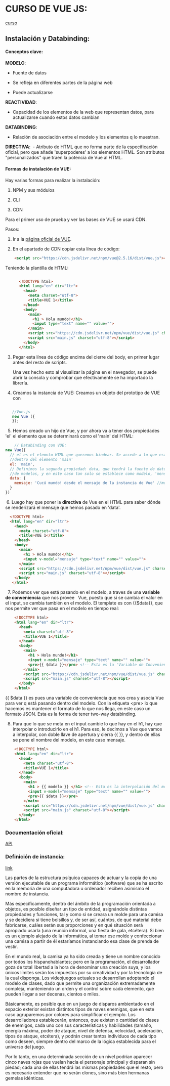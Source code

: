 # CURSO DE VUE JS:
[curso](https://wmedia.teachable.com/courses/140226/lectures/2073296)

## Instalación y Databinding:

#### Conceptos clave:

**MODELO**:
  - Fuente de datos

  - Se refleja en diferentes partes de la página web

  - Puede actualizarse

**REACTIVIDAD**:
  - Capacidad de los elementos de la web que representan datos, para actualizarse cuando estos datos cambian

**DATABINDING**:
  - Relación de asociación entre el modelo y los elementos q lo muestran.

**DIRECTIVA**:
  - Atributo de HTML que no forma parte de la especificación oficial, pero que añade 'superpoderes' a
  los elementos HTML. Son atributos "personalizados" que traen la potencia de Vue al HTML.



#### Formas de instalación de VUE:

  Hay varias formas para realizar la instalación:
   1. NPM y sus módulos

   2. CLI

   3. CDN

  Para el primer uso de prueba y ver las bases de VUE se usará CDN.

  Pasos:
   1. Ir a la [página oficial de VUE](https://vuejs.org/v2/guide/installation.html).

   2. En el apartado de CDN copiar esta línea de código:

```html
    <script src="https://cdn.jsdelivr.net/npm/vue@2.5.16/dist/vue.js"></script>
```

   Teniendo la plantilla de HTML:

```html

      <!DOCTYPE html>
      <html lang="en" dir="ltr">
        <head>
          <meta charset="utf-8">
          <title>VUE 1</title>
        </head>
        <body>
          <main>
            <h1 > Hola mundo!</h1>
            <input type="text" name="" value="">
          </main>
          <script src="https://cdn.jsdelivr.net/npm/vue/dist/vue.js" charset="utf-8"></script>
          <script src="main.js" charset="utf-8"></script>
        </body>
      </html>
```
  3. Pegar esta línea de código encima del cierre del body, en primer lugar antes del resto de scripts.

        Una vez hecho esto al visualizar la página en el navegador, se puede abrir la consola y comprobar que efectivamente           se ha importado la librería.
  4. Creamos la instancia de VUE: Creamos un objeto del prototipo de VUE con
  
```javascript

   //Vue.js
   new Vue ({
   });
```
   5. Hemos creado un hijo de Vue, y por ahora va a tener dos propiedades 'el' el elemento que se determinará
   como el 'main' del HTML:
  
```javascript
    // Databinding con VUE:
new Vue({
  // el es el elemnto HTML que queremos bindear. Se accede a lo que esté
  //dentro del elemento 'main'
  el: 'main',
  // Definimos la segunda propiedad: data, que tendrá la fuente de datos a través
  //de modelos, y en este caso tan solo se establece como modelo, 'mensaje' con sus datos:
  data: {
    mensaje: 'Cucú mundo! desde el mensaje de la instancia de Vue' //modelo llamado 'mensaje'
  }
})
```

  6. Luego hay que poner la **directiva** de Vue en el HTML para saber dónde se renderizará el mensaje
  que hemos pasado en 'data'.

```html
  <!DOCTYPE html>
  <html lang="en" dir="ltr">
    <head>
      <meta charset="utf-8">
      <title>VUE 1</title>
    </head>
    <body>
      <main>
        <h1 > Hola mundo!</h1>
        <input v-model="mensaje" type="text" name="" value="">
      </main>
      <script src="https://cdn.jsdelivr.net/npm/vue/dist/vue.js" charset="utf-8"></script>
      <script src="main.js" charset="utf-8"></script>
    </body>
   </html>
```
   7. Podemos ver que está pasando en el modelo, a traves de una **variable de conveniencia** que nos provee
   Vue, puesto que si se cambia el valor en el input, se cambia también en el modelo. El template es con
   {{$data}}, que nos permite ver que pasa en el modelo en tiempo real:
  
```html
    <!DOCTYPE html>
    <html lang="en" dir="ltr">
      <head>
        <meta charset="utf-8">
        <title>VUE 1</title>
      </head>
      <body>
        <main>
          <h1 > Hola mundo!</h1>
          <input v-model="mensaje" type="text" name="" value="">
          <pre>{{ $data }}</pre> <!-- Esta es la 'Variable de Conveniencia' -->
        </main>
        <script src="https://cdn.jsdelivr.net/npm/vue/dist/vue.js" charset="utf-8"></script>
        <script src="main.js" charset="utf-8"></script>
      </body>
    </html>
```
{{ $data }} es pues una variable de conveniencia que nos crea y asocia Vue para ver q está
pasando dentro del modelo. Con la etiqueta \<pre\> lo que hacemos es mantener el formato de lo
que nos llega, en este caso un formato JSON. Esta es la forma de tener two-way databinding.

8. Para que lo que se meta en el input cambie lo que hay en el h1, hay que interpolar o introducirlo en
el h1. Para eso, le decimos a Vue que vamos a interpolar, con doble llave de apertura y cierra
{{ }}, y dentro de ellas se pone el nombre del modelo, en este caso mensaje.

```html
    <!DOCTYPE html>
    <html lang="en" dir="ltr">
      <head>
        <meta charset="utf-8">
        <title>VUE 1</title>
      </head>
      <body>
        <main>
          <h1 > {{ modelo }} </h1> <!-- Esta es la interpolación del modelo 'mensaje' -->
          <input v-model="mensaje" type="text" name="" value="">
          <pre>{{ $data }}</pre>
        </main>
        <script src="https://cdn.jsdelivr.net/npm/vue/dist/vue.js" charset="utf-8"></script>
        <script src="main.js" charset="utf-8"></script>
      </body>
    </html>
```


### Documentación oficial:
[API](https://vuejs.org/v2/api/)


### Definición de instancia:
[link](https://definicion.de/instancia/)

Las partes de la estructura psíquica capaces de actuar y la copia de una versión ejecutable de un programa informático (software) que se ha escrito en la memoria de una computadora u ordenador reciben asimismo el nombre de instancia.

Más específicamente, dentro del ámbito de la programación orientada a objetos, es posible diseñar un tipo de entidad, asignándole distintas propiedades y funciones, tal y como si se creara un molde para una camisa y se decidiera si tiene bolsillos y, de ser así, cuántos, de qué material debe fabricarse, cuáles serán sus proporciones y en qué situación será apropiado usarla (una reunión informal, una fiesta de gala, etcétera). Si bien es un ejemplo alejado de la informática, al tomar ese molde y confeccionar una camisa a partir de él estaríamos instanciando esa clase de prenda de vestir.

En el mundo real, la camisa ya ha sido creada y tiene un nombre conocido por todos los hispanohablantes; pero en la programación, el desarrollador goza de total libertad a la hora de denominar una creación suya, y los únicos límites serán los impuestos por su creatividad y por la tecnología de la cual disponga. Los videojuegos actuales se desarrollan adoptando el modelo de clases, dado que permite una organización extremadamente compleja, manteniendo un orden y el control sobre cada elemento, que pueden llegar a ser decenas, cientos o miles.

Básicamente, es posible que en un juego de disparos ambientado en el espacio exterior existan distintos tipos de naves enemigas, que en este caso agruparemos por colores para simplificar el ejemplo. Los desarrolladores establecerán, entonces, que existen x cantidad de clases de enemigos, cada uno con sus características y habilidades (tamaño, energía máxima, poder de ataque, nivel de defensa, velocidad, aceleración, tipos de ataque, etcétera), y podrán crear tantos individuos de cada tipo como deseen, siempre dentro del marco de la lógica establecida para el universo del juego.

Por lo tanto, en una determinada sección de un nivel podrían aparecer cinco naves rojas que vuelan hacia el personaje principal y disparan sin piedad; cada una de ellas tendrá las mismas propiedades que el resto, pero es necesario entender que no serán clones, sino más bien hermanas gemelas idénticas.
